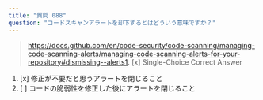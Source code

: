 ```yaml
---
title: "質問 088"
question: "コードスキャンアラートを却下するとはどういう意味ですか？"
---
```


> https://docs.github.com/en/code-security/code-scanning/managing-code-scanning-alerts/managing-code-scanning-alerts-for-your-repository#dismissing--alerts1. [x] Single-Choice Correct Answer
1. [x] 修正が不要だと思うアラートを閉じること
1. [ ] コードの脆弱性を修正した後にアラートを閉じること